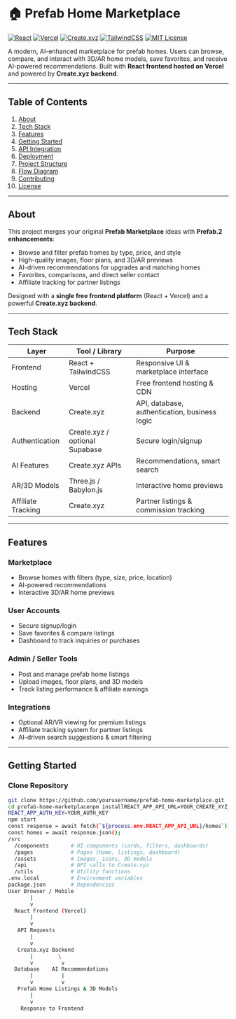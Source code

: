 # 🏠 Prefab Home Marketplace

[![React](https://img.shields.io/badge/React-17.0-blue?logo=react&logoColor=white)](https://reactjs.org/) 
[![Vercel](https://img.shields.io/badge/Vercel-Deploy-black?logo=vercel&logoColor=white)](https://vercel.com/) 
[![Create.xyz](https://img.shields.io/badge/Create.xyz-Backend-brightgreen)](https://create.xyz/) 
[![TailwindCSS](https://img.shields.io/badge/TailwindCSS-UI-blue?logo=tailwindcss&logoColor=white)](https://tailwindcss.com/) 
[![MIT License](https://img.shields.io/badge/License-MIT-green)](LICENSE)

A modern, AI-enhanced marketplace for prefab homes. Users can browse, compare, and interact with 3D/AR home models, save favorites, and receive AI-powered recommendations. Built with **React frontend hosted on Vercel** and powered by **Create.xyz backend**.

---

## Table of Contents
1. [About](#about)  
2. [Tech Stack](#tech-stack)  
3. [Features](#features)  
4. [Getting Started](#getting-started)  
5. [API Integration](#api-integration)  
6. [Deployment](#deployment)  
7. [Project Structure](#project-structure)  
8. [Flow Diagram](#flow-diagram)  
9. [Contributing](#contributing)  
10. [License](#license)  

---

## About
This project merges your original **Prefab Marketplace** ideas with **Prefab.2 enhancements**:

- Browse and filter prefab homes by type, price, and style  
- High-quality images, floor plans, and 3D/AR previews  
- AI-driven recommendations for upgrades and matching homes  
- Favorites, comparisons, and direct seller contact  
- Affiliate tracking for partner listings  

Designed with a **single free frontend platform** (React + Vercel) and a powerful **Create.xyz backend**.

---

## Tech Stack

| Layer | Tool / Library | Purpose |
|-------|-----------------|---------|
| Frontend | React + TailwindCSS | Responsive UI & marketplace interface |
| Hosting | Vercel | Free frontend hosting & CDN |
| Backend | Create.xyz | API, database, authentication, business logic |
| Authentication | Create.xyz / optional Supabase | Secure login/signup |
| AI Features | Create.xyz APIs | Recommendations, smart search |
| AR/3D Models | Three.js / Babylon.js | Interactive home previews |
| Affiliate Tracking | Create.xyz | Partner listings & commission tracking |

---

## Features

### Marketplace
- Browse homes with filters (type, size, price, location)  
- AI-powered recommendations  
- Interactive 3D/AR home previews  

### User Accounts
- Secure signup/login  
- Save favorites & compare listings  
- Dashboard to track inquiries or purchases  

### Admin / Seller Tools
- Post and manage prefab home listings  
- Upload images, floor plans, and 3D models  
- Track listing performance & affiliate earnings  

### Integrations
- Optional AR/VR viewing for premium listings  
- Affiliate tracking system for partner listings  
- AI-driven search suggestions & smart filtering  

---

## Getting Started

### Clone Repository
```bash
git clone https://github.com/yourusername/prefab-home-marketplace.git
cd prefab-home-marketplacenpm installREACT_APP_API_URL=YOUR_CREATE_XYZ_API_ENDPOINT
REACT_APP_AUTH_KEY=YOUR_AUTH_KEY
npm start
const response = await fetch(`${process.env.REACT_APP_API_URL}/homes`);
const homes = await response.json();
/src
  /components       # UI components (cards, filters, dashboards)
  /pages            # Pages (home, listings, dashboard)
  /assets           # Images, icons, 3D models
  /api              # API calls to Create.xyz
  /utils            # Utility functions
.env.local          # Environment variables
package.json        # Dependencies
User Browser / Mobile
       |
       v
  React Frontend (Vercel)
       |
       v
   API Requests
       |
       v
   Create.xyz Backend
       |        \
       v         v
  Database    AI Recommendations
       |         |
       v         v
   Prefab Home Listings & 3D Models
       |
       v
    Response to Frontend
